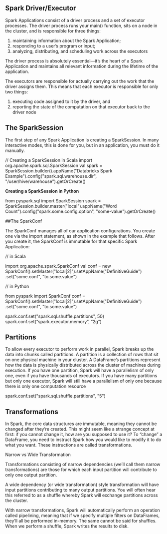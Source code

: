 ## Spark Driver/Executor

Spark Applications consist of a driver process and a set of executor processes. The driver process runs your main() function, sits on a node in the cluster, and is responsible for three things: 
1. maintaining information about the Spark Application; 
2. responding to a user’s program or input; 
3. analyzing, distributing, and scheduling work across the executors 

The driver process is absolutely essential—it’s the heart of a Spark Application and maintains all relevant information during the lifetime of the application.

The executors are responsible for actually carrying out the work that the driver assigns them. This means that each executor is responsible for only two things: 
1. executing code assigned to it by the driver, and 
2. reporting the state of the computation on that executor back to the driver node

## The SparkSession

The first step of any Spark Application is creating a SparkSession. In many interactive modes, this is done for you, but in an application, you must do it manually.

// Creating a SparkSession in Scala
import org.apache.spark.sql.SparkSession
val spark = SparkSession.builder().appName("Databricks Spark Example").config("spark.sql.warehouse.dir", "/user/hive/warehouse").getOrCreate()

**Creating a SparkSession in Python**

from pyspark.sql import SparkSession
spark = SparkSession.builder.master("local").appName("Word Count")\.config("spark.some.config.option", "some-value")\.getOrCreate()



##The SparkConf

The SparkConf manages all of our application configurations. You create one via the import
statement, as shown in the example that follows. After you create it, the SparkConf is immutable for that specific Spark Application:

// in Scala

import org.apache.spark.SparkConf
val conf = new SparkConf().setMaster("local[2]").setAppName("DefinitiveGuide")
.set("some.conf", "to.some.value")

// in Python

from pyspark import SparkConf
conf = SparkConf().setMaster("local[2]").setAppName("DefinitiveGuide")\
.set("some.conf", "to.some.value")

spark.conf.set("spark.sql.shuffle.partitions", 50)
spark.conf.set(“spark.executor.memory”, “2g”)



## Partitions

To allow every executor to perform work in parallel, Spark breaks up the data into chunks called
partitions. A partition is a collection of rows that sit on one physical machine in your cluster. A
DataFrame’s partitions represent how the data is physically distributed across the cluster of machines during execution. If you have one partition, Spark will have a parallelism of only one, even if you have thousands of executors. If you have many partitions but only one executor, Spark will still have a parallelism of only one because there is only one computation resource

spark.conf.set("spark.sql.shuffle.partitions", "5")


## Transformations

In Spark, the core data structures are immutable, meaning they cannot be changed after they’re
created. This might seem like a strange concept at first: if you cannot change it, how are you supposed to use it? To “change” a DataFrame, you need to instruct Spark how you would like to modify it to do what you want. These instructions are called transformations.

Narrow vs Wide Transformation

Transformations consisting of narrow dependencies (we’ll call them narrow transformations) are
those for which each input partition will contribute to only one output partition. 

A wide dependency (or wide transformation) style transformation will have input partitions
contributing to many output partitions. You will often hear this referred to as a shuffle whereby Spark will exchange partitions across the cluster. 

With narrow transformations, Spark will automatically perform an operation called pipelining, meaning that if we specify multiple filters on DataFrames, they’ll all be performed in-memory. The same cannot be said for shuffles. When we perform a shuffle, Spark writes the results to disk.

